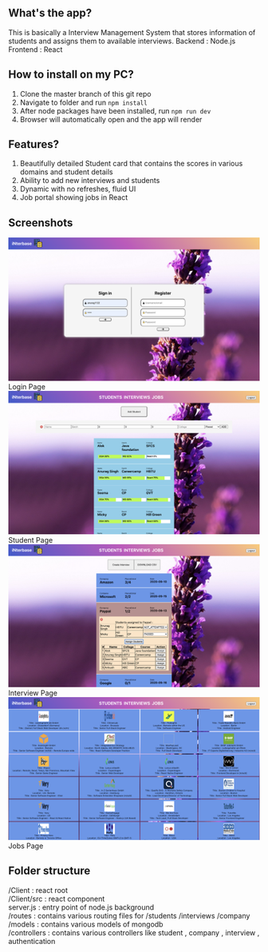 ## What's the app?
This is basically a Interview Management System that stores information of students and assigns them to available interviews.
Backend : Node.js
Frontend : React


## How to install on my PC?
1) Clone the master branch of this git repo
2) Navigate to folder and run `npm install`
3) After node packages have been installed, run `npm run dev`
4) Browser will automatically open and the app will render

## Features?
1) Beautifully detailed Student card that contains the scores in various domains and student details
2) Ability to add new interviews and students
3) Dynamic with no refreshes, fluid UI
4) Job portal showing jobs in React

## Screenshots
![Login/Signup](login.png)
Login Page
![Students page](student.png)
Student Page
![Interviews Pages](interview.png)
Interview Page
![Jobs Page](jobs.png)
Jobs Page

## Folder structure
/Client : react root  
/Client/src : react component  
server.js : entry point of node.js background  
/routes : contains various routing files for /students /interviews /company  
/models : contains various models of mongodb  
/controllers : contains various controllers like student , company , interview , authentication  
